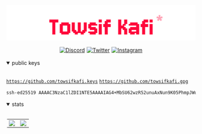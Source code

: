 
<div class="socials" style="display: flex; align-items: center; justify-content: center;">

![Banner](banner.png)
</div>

<div class="socials" style="display: flex; flex-direction: row; align-items: center; justify-content: center; gap: 5px;">

<a href="https://discord.com/users/674660356819517440">
  <img src="https://img.shields.io/static/v1?style=for-the-badge&message=Discord&color=5865F2&logo=Discord&logoColor=FFFFFF&label=" alt="Discord">
</a>
<a href="https://twitter.com/TowsifKafi">
  <img src="https://img.shields.io/static/v1?style=for-the-badge&message=Twitter&color=1DA1F2&logo=Twitter&logoColor=FFFFFF&label=" alt="Twitter">
</a>
<a href="https://www.instagram.com/towsif.kafi/">
  <img src="https://img.shields.io/static/v1?style=for-the-badge&message=Instagram&color=E4405F&logo=Instagram&logoColor=FFFFFF&label=" alt="Instagram">
</a>

</div>

<br>

<div class="socials" style="display: flex; flex-direction: row; justify-content: center; gap: 10px;">


</div>


<details open>
<summary>public keys</summary>
<br>

[`https://github.com/towsifkafi.keys`](https://github.com/towsifkafi.keys) [`https://github.com/towsifkafi.gpg`](https://github.com/towsifkafi.gpg)

```sh
ssh-ed25519 AAAAC3NzaC1lZDI1NTE5AAAAIAG4+MbSU62wzR52unuAxNun9K05PhmpJWumcXSN2FVA
```
</details>

<details open>
<summary>stats</summary>
<br>
<table style="border-radius: 4px">
  <tr>
    <td align="center">
      <img align="left" src="https://gist.githubusercontent.com/towsifkafi/cdaa58809a6e4ca7aac1c6cb72255248/raw/github-metrics.svg">
    </td>
    <td align="center">
      <img align="right" src="https://gist.githubusercontent.com/towsifkafi/cdaa58809a6e4ca7aac1c6cb72255248/raw/github-activity.svg">
    </td>
  </tr>
</table>
</details>

  
